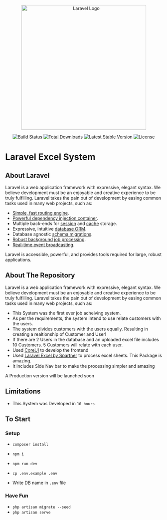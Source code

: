 <p align="center"><a href="https://laravel.com" target="_blank"><img src="https://raw.githubusercontent.com/laravel/art/master/logo-lockup/5%20SVG/2%20CMYK/1%20Full%20Color/laravel-logolockup-cmyk-red.svg" width="400" alt="Laravel Logo"></a></p>

<p align="center">
<a href="https://github.com/laravel/framework/actions"><img src="https://github.com/laravel/framework/workflows/tests/badge.svg" alt="Build Status"></a>
<a href="https://packagist.org/packages/laravel/framework"><img src="https://img.shields.io/packagist/dt/laravel/framework" alt="Total Downloads"></a>
<a href="https://packagist.org/packages/laravel/framework"><img src="https://img.shields.io/packagist/v/laravel/framework" alt="Latest Stable Version"></a>
<a href="https://packagist.org/packages/laravel/framework"><img src="https://img.shields.io/packagist/l/laravel/framework" alt="License"></a>
</p>

# Laravel Excel System


## About Laravel

Laravel is a web application framework with expressive, elegant syntax. We believe development must be an enjoyable and creative experience to be truly fulfilling. Laravel takes the pain out of development by easing common tasks used in many web projects, such as:

- [Simple, fast routing engine](https://laravel.com/docs/routing).
- [Powerful dependency injection container](https://laravel.com/docs/container).
- Multiple back-ends for [session](https://laravel.com/docs/session) and [cache](https://laravel.com/docs/cache) storage.
- Expressive, intuitive [database ORM](https://laravel.com/docs/eloquent).
- Database agnostic [schema migrations](https://laravel.com/docs/migrations).
- [Robust background job processing](https://laravel.com/docs/queues).
- [Real-time event broadcasting](https://laravel.com/docs/broadcasting).

Laravel is accessible, powerful, and provides tools required for large, robust applications.

## About The Repository

Laravel is a web application framework with expressive, elegant syntax. We believe development must be an enjoyable and creative experience to be truly fulfilling. Laravel takes the pain out of development by easing common tasks used in many web projects, such as:

- This System was the first ever job acheiving system.
- As per the requirements, the system intend to use relate customers with the users.
- The system divides customers with the users equally. Resulting in creating a realtionship of Customer and User!
- If there are 2 Users in the database and an uploaded excel file includes 10 Customers. 5 Customers will relate with each user. 
- Used [CoreUI](https://coreui.io/docs/3.4/getting-started/introduction) to develop the frontend
- Used [Laravel Excel by Spartner](https://laravel-excel.com/) to process excel sheets. This Package is amazing.
- It includes Side Nav bar to make the processing simpler and amazing

A Production version will be launched soon

## Limitations
- This System was Developed in `10 hours`

## To Start

### Setup

- `composer install`
- `npm i`
- `npm run dev`

- `cp .env.example .env`
- Write DB name in `.env` file

### Have Fun

- `php artisan migrate --seed`
- `php artisan serve`






